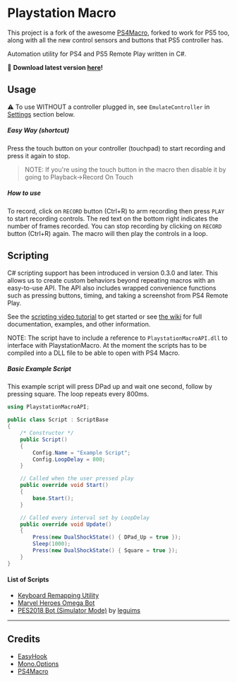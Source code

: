# Playstation Macro

This project is a fork of the awesome [PS4Macro](https://github.com/komefai/PS4Macro), forked to work for PS5 too, along with all the new control sensors and buttons that PS5 controller has.

Automation utility for PS4 and PS5 Remote Play written in C#.

🔔 **Download latest version [here](https://github.com/komefai/PlaystationMacro/releases)!**

## Usage

⚠️ To use WITHOUT a controller plugged in, see `EmulateController` in [Settings](https://github.com/komefai/PlaystationMacro#settings) section below.

##### Easy Way (shortcut)

Press the touch button on your controller (touchpad) to start recording and press it again to stop.

> NOTE: If you're using the touch button in the macro then disable it by going to Playback->Record On Touch

##### How to use

To record, click on `RECORD` button (Ctrl+R) to arm recording then press `PLAY` to start recording controls. The red text on the bottom right indicates the number of frames recorded. You can stop recording by clicking on `RECORD` button (Ctrl+R) again. The macro will then play the controls in a loop.

## Scripting

C# scripting support has been introduced in version 0.3.0 and later. This allows us to create custom behaviors beyond repeating macros with an easy-to-use API. The API also includes wrapped convenience functions such as pressing buttons, timing, and taking a screenshot from PS4 Remote Play. 

See the [scripting video tutorial](https://youtu.be/daCb97rbimA) to get started or see [the wiki](https://github.com/komefai/PlaystationMacro/wiki) for full documentation, examples, and other information.

NOTE: The script have to include a reference to `PlaystationMacroAPI.dll` to interface with PlaystationMacro. At the moment the scripts has to be compiled into a DLL file to be able to open with PS4 Macro.

##### Basic Example Script

This example script will press DPad up and wait one second, follow by pressing square. The loop repeats every 800ms.

```csharp
using PlaystationMacroAPI;

public class Script : ScriptBase
{
    /* Constructor */
    public Script()
    {
        Config.Name = "Example Script";
        Config.LoopDelay = 800;
    }

    // Called when the user pressed play
    public override void Start()
    {
        base.Start();
    }

    // Called every interval set by LoopDelay
    public override void Update()
    {
        Press(new DualShockState() { DPad_Up = true });
        Sleep(1000);
        Press(new DualShockState() { Square = true });
    }
}
```

#### List of Scripts

- [Keyboard Remapping Utility](https://github.com/komefai/PlaystationMacro.Remote)
- [Marvel Heroes Omega Bot](https://github.com/komefai/PlaystationMacro.MarvelHeroesOmega)
- [PES2018 Bot (Simulator Mode)](https://github.com/leguims/PlaystationMacro.PES2018Lite) by [leguims](https://github.com/leguims)

---

## Credits

- [EasyHook](https://easyhook.github.io/)
- [Mono.Options](https://www.nuget.org/packages/Mono.Options/)
- [PS4Macro](https://github.com/komefai/PS4Macro)
